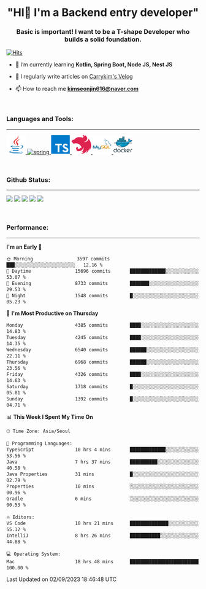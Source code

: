 <h1 align="center">"HI👋 I'm a Backend entry developer" </h1>
<h3 align="center">Basic is important! I want to be a T-shape Developer who builds a solid foundation.</h3>

[![Hits](https://hits.seeyoufarm.com/api/count/incr/badge.svg?url=https%3A%2F%2Fgithub.com%2Fgimseonjin&count_bg=%2318BFE5&title_bg=%23555555&icon=ko-fi.svg&icon_color=%23E7E7E7&title=hits&edge_flat=false)](https://hits.seeyoufarm.com)

- 🌱 I’m currently learning **Kotlin, Spring Boot, Node JS, Nest JS**

- 📝 I regularly write articles on [Carrykim's Velog](https://velog.io/@carrykim)

- 📫 How to reach me **kimseonjin616@naver.com**

<br/>

<h3 align="left">Languages and Tools:</h3>

***

<p align="left"> 
 <a href="https://www.java.com" target="_blank" rel="noreferrer"> <img src="https://raw.githubusercontent.com/devicons/devicon/master/icons/java/java-original.svg" alt="java" width="10%" height="10%"/> </a>
 <a href="https://spring.io/" target="_blank" rel="noreferrer"> <img src="https://www.vectorlogo.zone/logos/springio/springio-icon.svg" alt="spring" width="10%" height="10%"/> </a>
  <a href="https://www.typescriptlang.org/" target="_blank" rel="noreferrer"> <img src="https://raw.githubusercontent.com/devicons/devicon/master/icons/typescript/typescript-original.svg" alt="typescript" width="10%" height="10%"/> </a>
<a href="https://nestjs.com/" target="_blank" rel="noreferrer"> <img src="https://raw.githubusercontent.com/devicons/devicon/master/icons/nestjs/nestjs-plain.svg" alt="nestjs" width="10%" height="10%"/> </a> 
<a href="https://www.mysql.com/" target="_blank" rel="noreferrer"> <img src="https://raw.githubusercontent.com/devicons/devicon/master/icons/mysql/mysql-original-wordmark.svg" alt="mysql" width="10%" height="10%"/>  </a>
 <a href="https://www.docker.com/" target="_blank" rel="noreferrer"> <img src="https://raw.githubusercontent.com/devicons/devicon/master/icons/docker/docker-original-wordmark.svg" alt="docker" width="10%" height="10%"/> </a>
 </p>
</p>

<br/>

<h3 align="left">Github Status:</h3>

***

![](http://github-profile-summary-cards.vercel.app/api/cards/profile-details?username=gimseonjin&theme=nord_bright)
![](http://github-profile-summary-cards.vercel.app/api/cards/repos-per-language?username=gimseonjin&theme=nord_bright)
![](http://github-profile-summary-cards.vercel.app/api/cards/most-commit-language?username=gimseonjin&theme=nord_bright)
![](http://github-profile-summary-cards.vercel.app/api/cards/stats?username=gimseonjin&theme=nord_bright)
![](http://github-profile-summary-cards.vercel.app/api/cards/productive-time?username=gimseonjin&theme=nord_bright&utcOffset=8)


<br/>

<h3 align="left">Performance:</h3>

***

<!--START_SECTION:waka-->
**I'm an Early 🐤** 

```text
🌞 Morning                3597 commits        ███░░░░░░░░░░░░░░░░░░░░░░   12.16 % 
🌆 Daytime                15696 commits       █████████████░░░░░░░░░░░░   53.07 % 
🌃 Evening                8733 commits        ███████░░░░░░░░░░░░░░░░░░   29.53 % 
🌙 Night                  1548 commits        █░░░░░░░░░░░░░░░░░░░░░░░░   05.23 % 
```
📅 **I'm Most Productive on Thursday** 

```text
Monday                   4385 commits        ████░░░░░░░░░░░░░░░░░░░░░   14.83 % 
Tuesday                  4245 commits        ████░░░░░░░░░░░░░░░░░░░░░   14.35 % 
Wednesday                6540 commits        ██████░░░░░░░░░░░░░░░░░░░   22.11 % 
Thursday                 6968 commits        ██████░░░░░░░░░░░░░░░░░░░   23.56 % 
Friday                   4326 commits        ████░░░░░░░░░░░░░░░░░░░░░   14.63 % 
Saturday                 1718 commits        █░░░░░░░░░░░░░░░░░░░░░░░░   05.81 % 
Sunday                   1392 commits        █░░░░░░░░░░░░░░░░░░░░░░░░   04.71 % 
```


📊 **This Week I Spent My Time On** 

```text
🕑︎ Time Zone: Asia/Seoul

💬 Programming Languages: 
TypeScript               10 hrs 4 mins       █████████████░░░░░░░░░░░░   53.56 % 
Java                     7 hrs 37 mins       ██████████░░░░░░░░░░░░░░░   40.58 % 
Java Properties          31 mins             █░░░░░░░░░░░░░░░░░░░░░░░░   02.79 % 
Properties               10 mins             ░░░░░░░░░░░░░░░░░░░░░░░░░   00.96 % 
Gradle                   6 mins              ░░░░░░░░░░░░░░░░░░░░░░░░░   00.53 % 

🔥 Editors: 
VS Code                  10 hrs 21 mins      ██████████████░░░░░░░░░░░   55.12 % 
IntelliJ                 8 hrs 26 mins       ███████████░░░░░░░░░░░░░░   44.88 % 

💻 Operating System: 
Mac                      18 hrs 48 mins      █████████████████████████   100.00 % 
```


 Last Updated on 02/09/2023 18:46:48 UTC
<!--END_SECTION:waka-->

<div align="center">
  
